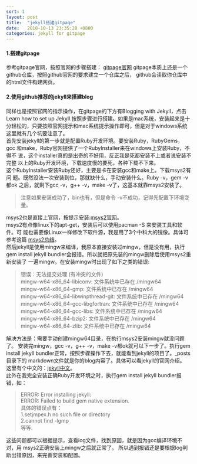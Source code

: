 ```yaml
---
sort: 1
layout: post
title:  "jekyll搭建gitpage"
date:   2018-10-13 23:35:28 +0800
categories: jekyll for gitpage
---
```

#### 1.搭建gitpage  
参考gitpage官网，按照官网的步骤搭建： [gitpage官网](https://pages.github.com/) 
gitpage本质上还是一个github仓库，按照github官网的要求建立一个仓库之后，
github会读取你仓库中的html文件构建网页。
#### 2.使用github推荐的jekyll来搭建blog  
同样也是按照官网的指示操作，在gitpage的下方有Blogging with Jekyll，点击
Learn how to set up Jekyll.按照步骤进行搭建。如果是mac系统，安装起来是十
分轻松的，只要按照官网提示和mac系统提示操作即可，但是对于windows系统
这里就有几个坑要注意了。  
首先安装jekyll的第一步就是配置Ruby开发环境。要安装Ruby，RubyGems，gcc
和make，Ruby官网提供了一个RubyInstaller来在windows上安装Ruby，不得不
说，这个installer真的是出奇的不好用，反正我是死都安装不上或者说安装不完整
以上的Ruby开发环境，下载速度慢的要死，各种下载不下来。  
这个RubyInstaller安装Ruby还好，主要是卡在安装gcc和make上。下载msys2有问
题。既然没法一次安装到位，那就缺什么，手动安装什么。Ruby -v，gem -v都ok
之后，就剩下gcc -v，g++ -v，make -v了，这基本就靠msys2安装了。
>注意如果安装成功了，bin也有，但是命令 -v不成功，记得先配置下环境变量。

msys2也是直接上官网，按提示安装:[msys2官网](http://www.msys2.org/)。  
msys2有点像linux下的apt-get，安装后可以使用pacman -S 来安装工具和软件。可
能也需要像Linux一样修改下软件源，我是用了3个中科大的镜像。具体可参考这篇
[msys2总结](http://www.360doc.com/content/16/0514/16/496343_559090195.shtml)。  
然后jekyll是使用mingw来编译，我原本直接安装过mingw，但是没有用，执行gem 
install jekyll bundler会报错。所以就把原先装的mingw删除后使用msys2重新安装了
一遍mingw。在安装mingw时出现了如下之类的错误:  
>错误：无法提交处理 (有冲突的文件)  
mingw-w64-x86_64-libiconv: 文件系统中已存在 /mingw64  
mingw-w64-x86_64-gmp: 文件系统中已存在 /mingw64  
mingw-w64-x86_64-libwinpthread-git: 文件系统中已存在 /mingw64  
mingw-w64-x86_64-gcc-libgfortran: 文件系统中已存在 /mingw64  
mingw-w64-x86_64-gcc-libs: 文件系统中已存在 /mingw64  
mingw-w64-x86_64-bzip2: 文件系统中已存在 /mingw64  
mingw-w64-x86_64-zlib: 文件系统中已存在 /mingw64  

解决方法是：需要手动创建mingw64目录，在执行msys2安装mingw就没问题了。
安装完mingw，gcc -v，g++ -v，make -v都ok就可以下一步了。执行gem install 
jekyll bundler正常，按照步骤操作下去，就能看到jekyll的项目了。_posts目录下的
markdown文件就是你的blog内容了。具体可以看jekyll的官网介绍。
这里有个中文的：[jekyll中文](https://www.jekyll.com.cn/)。  
此外在我完全安装正确Ruby开发环境之时，执行gem install jekyll bundler报错，如：
>ERROR:  Error installing jekyll:  
ERROR: Failed to build gem native extension.  
具体的错误点有：  
1.setjmpex.h no such file or directory  
2.cannot find -lgmp  
等等.

这些问题都可以根据提示，查看log文件，找到原因，就是因为gcc编译环境不对，用
msys2正确安装上mingw之后就正常了。
所以遇到报错还是要根据log判断出错原因，来完善安装和配置。